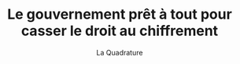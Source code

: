 ---
layout: post
title: "Le gouvernement prêt à tout pour casser le droit au chiffrement"
link: https://www.laquadrature.net/2025/03/18/le-gouvernement-pret-a-tout-pour-casser-le-droit-au-chiffrement
author: "La Quadrature"
published_date: "18/03/2025"
description: "Les discussions viennent de recommencer à l’Assemblée nationale concernant la loi « Narcotrafic ». Les mesures les plus dangereuses pourraient être réintroduites par voie d’amendement : obligation pour les services de communication chiffrée de donner accès au contenu des échanges (article 8 ter), logiciels-espions pour accéder à distance aux fonctionnalités d’un appareil numérique (articles 15 ter et 15 quater) et « dossier coffre » (article 16). Elles sont toutes soutenues par le gouvernement et en particulier Bruno Retailleau. Concernant le chiffrement, celui-ci n’hésite pas à aligner les mensonges pour justifier la disposition. Petite (re)mise au point."
language: "fr"
categories: "Liens"
tags: "chiffrement surveillance législation vie-privée"
og-tags: "chiffrement surveillance législation vie-privée"
permalink: /:categories/:year/:month/:day/:title/
---